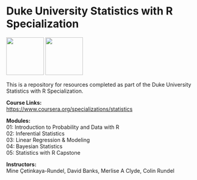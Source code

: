 # Duke University Statistics with R Specialization

<img src="https://user-images.githubusercontent.com/85677826/153495601-652b2080-1de4-4590-bc6e-baf261d0d217.png" width="100" height="100"> <img src="https://user-images.githubusercontent.com/85677826/153495667-c2757343-349d-455d-a343-af59a6d2bf7f.png" width="100" height="100">

This is a repository for resources completed as part of the Duke University Statistics with R Specialization.

**Course Links:**\
https://www.coursera.org/specializations/statistics

**Modules:**\
01: Introduction to Probability and Data with R\
02: Inferential Statistics\
03: Linear Regression & Modeling\
04: Bayesian Statistics\
05: Statistics with R Capstone

**Instructors:**\
Mine Çetinkaya-Rundel, David Banks, Merlise A Clyde, Colin Rundel
